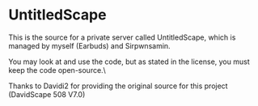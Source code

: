 UntitledScape
=============
This is the source for a private server called UntitledScape, which is managed by myself (Earbuds) and Sirpwnsamin.

You may look at and use the code, but as stated in the license, you must keep the code open-source.\

Thanks to Davidi2 for providing the original source for this project (DavidScape 508 V7.0)